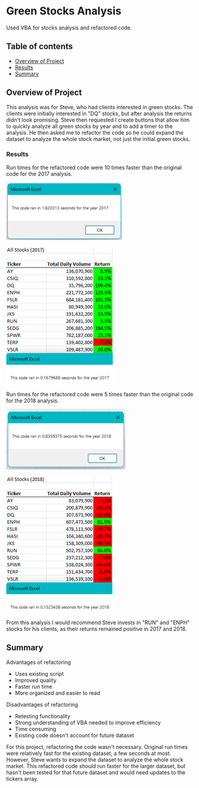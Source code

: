# Green Stocks Analysis
Used VBA for stocks analysis and refactored code.

## Table of contents
* [Overview of Project](#overview-of-project)
* [Results](#results)
* [Summary](#summary)

## Overview of Project
This analysis was for Steve, who had clients interested in green stocks. The clients were initially interested in "DQ" stocks, but after analysis the returns didn't look promising. Steve then requested I create buttons that allow him to quickly analyze all green stocks by year and to add a timer to the analysis. He then asked me to refactor the code so he could expand the dataset to analyze the whole stock market, not just the initial green stocks.

### Results
Run times for the refactored code were 10 times faster than the original code for the 2017 analysis.

![Original 2017 Timer](Resources/2017_timer.png)

![Refactored 2017 Timer](Resources/2017_refactored.png)

Run times for the refactored code were 5 times faster than the original code for the 2018 analysis.

![Original 2018 Timer](Resources/2018_timer.png)

![Refactored 2018 Timer](Resources/2018_refactored.png)

From this analysis I would recommend Steve invests in "RUN" and "ENPH" stocks for his clients, as their returns remained positive in 2017 and 2018.

## Summary
Advantages of refactoring
- Uses existing script
- Improved quality
- Faster run time
- More organized and easier to read

Disadvantages of refactoring
- Retesting functionality
- Strong understanding of VBA needed to improve efficiency
- Time consuming
- Existing code doesn't account for future dataset

For this project, refactoring the code wasn't necessary. Original run times were relatively fast for the existing dataset, a few seconds at most. However, Steve wants to expand the dataset to analyze the whole stock market. This refactored code *should* run faster for the larger dataset, but hasn't been tested for that future dataset and would need updates to the tickers array.
